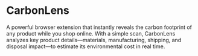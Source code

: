 # CarbonLens
A powerful browser extension that instantly reveals the carbon footprint of any product while you shop online. With a simple scan, CarbonLens analyzes key product details—materials, manufacturing, shipping, and disposal impact—to estimate its environmental cost in real time.
